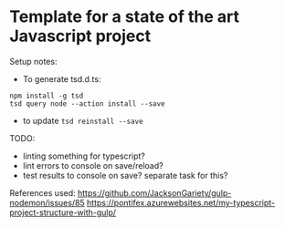 Template for a state of the art Javascript project
==================================================

Setup notes:
* To generate tsd.d.ts:
```
npm install -g tsd
tsd query node --action install --save
```
* to update `tsd reinstall --save`

TODO:

* linting something for typescript?
* lint errors to console on save/reload?
* test results to console on save? separate task for this?

References used:
https://github.com/JacksonGariety/gulp-nodemon/issues/85
https://pontifex.azurewebsites.net/my-typescript-project-structure-with-gulp/